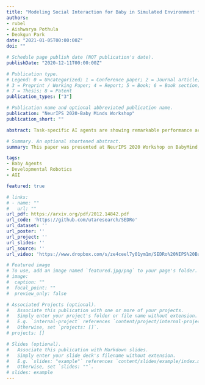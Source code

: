 ```yaml
---
title: "Modeling Social Interaction for Baby in Simulated Environment for Developmental Robotics"
authors:
- rubel
- Aishwarya Pothula
- Deokgun Park
date: "2021-01-05T00:00:00Z"
doi: ""

# Schedule page publish date (NOT publication's date).
publishDate: "2020-12-11T00:00:00Z"

# Publication type.
# Legend: 0 = Uncategorized; 1 = Conference paper; 2 = Journal article;
# 3 = Preprint / Working Paper; 4 = Report; 5 = Book; 6 = Book section;
# 7 = Thesis; 8 = Patent
publication_types: ["3"]

# Publication name and optional abbreviated publication name.
publication: "NeurIPS 2020-Baby Minds Workshop"
publication_short: ""

abstract: Task-specific AI agents are showing remarkable performance across different domains. But modeling generalized AI agents like human intelligence will require more than current datasets or only reward-based environments that don't include experiences that an infant gathers throughout its initial stages. In this paper, we present Simulated Environment for Developmental Robotics (SEDRo). It simulates the environments for a baby agent that a human baby experiences throughout the pre-born fetus stage to post-birth 12 months. SEDRo also includes a mother character to provide social interaction with the agent. To evaluate different developmental milestones of the agent, SEDRo incorporates some experiments from developmental psychology.

# Summary. An optional shortened abstract.
summary: This paper was presented at NeurIPS 2020 Workshop on BabyMind,  and discusses about our ongoing project for Simulated Environment for Developmental Robotics .

tags:
- Baby Agents
- Developmental Robotics
- AGI

featured: true

# links:
# - name: ""
#   url: ""
url_pdf: https://arxiv.org/pdf/2012.14842.pdf
url_code: 'https://github.com/utaresearch/SEDRo'
url_dataset: ''
url_poster: ''
url_project: ''
url_slides: ''
url_source: ''
url_video: 'https://www.dropbox.com/s/ze4ceel7y01ym1m/SEDRo%20NIPS%20BabyMinds%202020%20Workshop.mp4?dl=0'

# Featured image
# To use, add an image named `featured.jpg/png` to your page's folder. 
# image:
#  caption: ""
#  focal_point: ""
#  preview_only: false

# Associated Projects (optional).
#   Associate this publication with one or more of your projects.
#   Simply enter your project's folder or file name without extension.
#   E.g. `internal-project` references `content/project/internal-project/index.md`.
#   Otherwise, set `projects: []`.
# projects: []

# Slides (optional).
#   Associate this publication with Markdown slides.
#   Simply enter your slide deck's filename without extension.
#   E.g. `slides: "example"` references `content/slides/example/index.md`.
#   Otherwise, set `slides: ""`.
# slides: example
---
```

